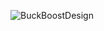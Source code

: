 
![BuckBoostDesign](https://github.com/user-attachments/assets/61463fa6-fcdd-4ddd-9376-15f622a37004)
